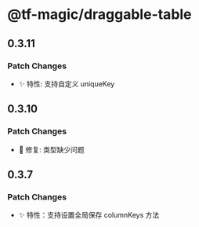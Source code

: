 # @tf-magic/draggable-table

## 0.3.11

### Patch Changes

- ✨ 特性: 支持自定义 uniqueKey

## 0.3.10

### Patch Changes

- 🔨 修复: 类型缺少问题

## 0.3.7

### Patch Changes

- ✨ 特性：支持设置全局保存 columnKeys 方法
